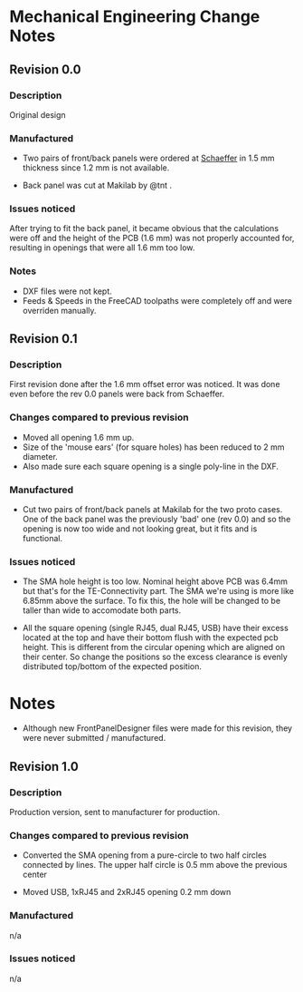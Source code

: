 Mechanical Engineering Change Notes
===================================

Revision 0.0
------------

### Description

Original design

### Manufactured

* Two pairs of front/back panels were ordered at [Schaeffer](https://www.schaeffer-ag.de/en/) in
  1.5 mm thickness since 1.2 mm is not available.

* Back panel was cut at Makilab by @tnt .

### Issues noticed

After trying to fit the back panel, it became obvious that the calculations were off and the
height of the PCB (1.6 mm) was not properly accounted for, resulting in openings that were all
1.6 mm too low.

### Notes

* DXF files were not kept.
* Feeds & Speeds in the FreeCAD toolpaths were completely off and were overriden manually.


Revision 0.1
------------

### Description

First revision done after the 1.6 mm offset error was noticed. It was done even before the
rev 0.0 panels were back from Schaeffer.

### Changes compared to previous revision

* Moved all opening 1.6 mm up.
* Size of the 'mouse ears' (for square holes) has been reduced to 2 mm diameter.
* Also made sure each square opening is a single poly-line in the DXF.

### Manufactured

* Cut two pairs of front/back panels at Makilab for the two proto cases. One of the back
  panel was the previously 'bad' one (rev 0.0) and so the opening is now too wide and not
  looking great, but it fits and is functional.

### Issues noticed

* The SMA hole height is too low. Nominal height above PCB was 6.4mm but that's for the
  TE-Connectivity part. The SMA we're using is more like 6.85mm above the surface. To fix
  this, the hole will be changed to be taller than wide to accomodate both parts.

* All the square opening (single RJ45, dual RJ45, USB) have their excess located at the top
  and have their bottom flush with the expected pcb height. This is different from the circular
  opening which are aligned on their center. So change the positions so the excess clearance is
  evenly distributed top/bottom of the expected position.

# Notes

* Although new FrontPanelDesigner files were made for this revision, they were never
  submitted / manufactured.


Revision 1.0
------------

### Description

Production version, sent to manufacturer for production.

### Changes compared to previous revision

* Converted the SMA opening from a pure-circle to two half circles connected by lines.
  The upper half circle is 0.5 mm above the previous center

* Moved USB, 1xRJ45 and 2xRJ45 opening 0.2 mm down

### Manufactured

n/a

### Issues noticed

n/a
